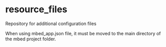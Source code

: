 # resource_files
Repository for additional configuration files

When using mbed_app.json file, it must be moved to the main directory of the mbed project folder.
